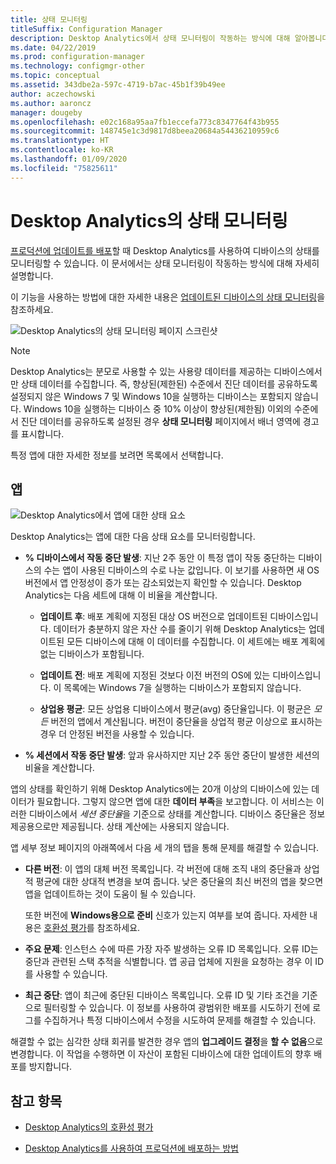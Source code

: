 ```yaml
---
title: 상태 모니터링
titleSuffix: Configuration Manager
description: Desktop Analytics에서 상태 모니터링이 작동하는 방식에 대해 알아봅니다.
ms.date: 04/22/2019
ms.prod: configuration-manager
ms.technology: configmgr-other
ms.topic: conceptual
ms.assetid: 343dbe2a-597c-4719-b7ac-45b1f39b49ee
author: aczechowski
ms.author: aaroncz
manager: dougeby
ms.openlocfilehash: e02c168a95aa7fb1eccefa773c8347764f43b955
ms.sourcegitcommit: 148745e1c3d9817d8beea20684a54436210959c6
ms.translationtype: HT
ms.contentlocale: ko-KR
ms.lasthandoff: 01/09/2020
ms.locfileid: "75825611"
---
```

# <a name="health-status-monitoring-in-desktop-analytics"></a>Desktop Analytics의 상태 모니터링

[프로덕션에 업데이트를 배포](/sccm/desktop-analytics/deploy-prod)할 때 Desktop Analytics를 사용하여 디바이스의 상태를 모니터링할 수 있습니다. 이 문서에서는 상태 모니터링이 작동하는 방식에 대해 자세히 설명합니다.

이 기능을 사용하는 방법에 대한 자세한 내용은 [업데이트된 디바이스의 상태 모니터링](/sccm/desktop-analytics/deploy-prod#bkmk_monitor)을 참조하세요.

![Desktop Analytics의 상태 모니터링 페이지 스크린샷](media/monitor-health.png)

> [!NOTE]  
> Desktop Analytics는 분모로 사용할 수 있는 사용량 데이터를 제공하는 디바이스에서만 상태 데이터를 수집합니다. 즉, 향상된(제한된) 수준에서 진단 데이터를 공유하도록 설정되지 않은 Windows 7 및 Windows 10을 실행하는 디바이스는 포함되지 않습니다. Windows 10을 실행하는 디바이스 중 10% 이상이 향상된(제한됨) 이외의 수준에서 진단 데이터를 공유하도록 설정된 경우 **상태 모니터링** 페이지에서 배너 영역에 경고를 표시합니다.  

특정 앱에 대한 자세한 정보를 보려면 목록에서 선택합니다.



## <a name="apps"></a>앱

![Desktop Analytics에서 앱에 대한 상태 요소](media/monitor-health-status-factors.png)

Desktop Analytics는 앱에 대한 다음 상태 요소를 모니터링합니다.

- **% 디바이스에서 작동 중단 발생**: 지난 2주 동안 이 특정 앱이 작동 중단하는 디바이스의 수는 앱이 사용된 디바이스의 수로 나눈 값입니다. 이 보기를 사용하면 새 OS 버전에서 앱 안정성이 증가 또는 감소되었는지 확인할 수 있습니다. Desktop Analytics는 다음 세트에 대해 이 비율을 계산합니다.  

    - **업데이트 후**: 배포 계획에 지정된 대상 OS 버전으로 업데이트된 디바이스입니다. 데이터가 충분하지 않은 자산 수를 줄이기 위해 Desktop Analytics는 업데이트된 모든 디바이스에 대해 이 데이터를 수집합니다. 이 세트에는 배포 계획에 없는 디바이스가 포함됩니다.  

    - **업데이트 전**: 배포 계획에 지정된 것보다 이전 버전의 OS에 있는 디바이스입니다. 이 목록에는 Windows 7을 실행하는 디바이스가 포함되지 않습니다.  

    - **상업용 평균**: 모든 상업용 디바이스에서 평균(avg) 중단율입니다. 이 평균은 *모든* 버전의 앱에서 계산됩니다. 버전이 중단율을 상업적 평균 이상으로 표시하는 경우 더 안정된 버전을 사용할 수 있습니다.  

- **% 세션에서 작동 중단 발생**: 앞과 유사하지만 지난 2주 동안 중단이 발생한 세션의 비율을 계산합니다.  

앱의 상태를 확인하기 위해 Desktop Analytics에는 20개 이상의 디바이스에 있는 데이터가 필요합니다. 그렇지 않으면 앱에 대한 **데이터 부족**을 보고합니다. 이 서비스는 이러한 디바이스에서 *세션 중단율*을 기준으로 상태를 계산합니다. 디바이스 중단율은 정보 제공용으로만 제공됩니다. 상태 계산에는 사용되지 않습니다.

앱 세부 정보 페이지의 아래쪽에서 다음 세 개의 탭을 통해 문제를 해결할 수 있습니다.

- **다른 버전**: 이 앱의 대체 버전 목록입니다. 각 버전에 대해 조직 내의 중단율과 상업적 평균에 대한 상대적 변경을 보여 줍니다. 낮은 중단율의 최신 버전의 앱을 찾으면 앱을 업데이트하는 것이 도움이 될 수 있습니다.  

    또한 버전에 **Windows용으로 준비** 신호가 있는지 여부를 보여 줍니다. 자세한 내용은 [호환성 평가](compat-assessment.md#driver-risk-assessment)를 참조하세요.  

- **주요 문제**: 인스턴스 수에 따른 가장 자주 발생하는 오류 ID 목록입니다. 오류 ID는 중단과 관련된 스택 추적을 식별합니다. 앱 공급 업체에 지원을 요청하는 경우 이 ID를 사용할 수 있습니다.  

- **최근 중단**:  앱이 최근에 중단된 디바이스 목록입니다. 오류 ID 및 기타 조건을 기준으로 필터링할 수 있습니다. 이 정보를 사용하여 광범위한 배포를 시도하기 전에 로그를 수집하거나 특정 디바이스에서 수정을 시도하여 문제를 해결할 수 있습니다.  

해결할 수 없는 심각한 상태 회귀를 발견한 경우 앱의 **업그레이드 결정**을 **할 수 없음**으로 변경합니다. 이 작업을 수행하면 이 자산이 포함된 디바이스에 대한 업데이트의 향후 배포를 방지합니다.


## <a name="see-also"></a>참고 항목

- [Desktop Analytics의 호환성 평가](/sccm/desktop-analytics/compat-assessment)  

- [Desktop Analytics를 사용하여 프로덕션에 배포하는 방법](/sccm/desktop-analytics/deploy-prod)  
